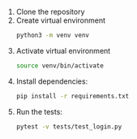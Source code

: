 1. Clone the repository
2. Create virtual environment
   ```bash
   python3 -m venv venv
   ```
3. Activate virtual environment
   ```bash
   source venv/bin/activate  
   ```
4. Install dependencies:
   ```bash
   pip install -r requirements.txt
   ```
5. Run the tests:
   ```bash
   pytest -v tests/test_login.py
   ```
